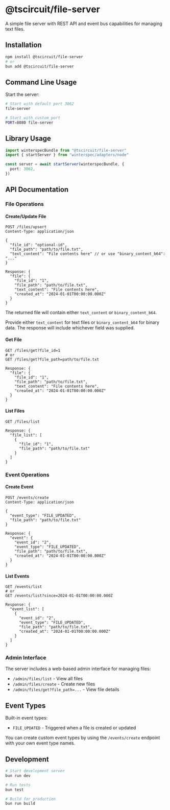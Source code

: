 # @tscircuit/file-server

A simple file server with REST API and event bus capabilities for managing text files.

## Installation

```bash
npm install @tscircuit/file-server
# or
bun add @tscircuit/file-server
```

## Command Line Usage

Start the server:

```bash
# Start with default port 3062
file-server

# Start with custom port
PORT=8080 file-server
```

## Library Usage

```typescript
import winterspecBundle from "@tscircuit/file-server"
import { startServer } from "winterspec/adapters/node"

const server = await startServer(winterspecBundle, {
  port: 3062,
})
```

## API Documentation

### File Operations

#### Create/Update File

```http
POST /files/upsert
Content-Type: application/json

{
  "file_id": "optional-id",
  "file_path": "path/to/file.txt",
  "text_content": "File contents here" // or use "binary_content_b64": "..."
}

Response: {
  "file": {
    "file_id": "1",
    "file_path": "path/to/file.txt",
    "text_content": "File contents here",
    "created_at": "2024-01-01T00:00:00.000Z"
  }
}
```

The returned file will contain either `text_content` or `binary_content_b64`.

Provide either `text_content` for text files or `binary_content_b64` for
binary data. The response will include whichever field was supplied.

#### Get File

```http
GET /files/get?file_id=1
# or
GET /files/get?file_path=path/to/file.txt

Response: {
  "file": {
    "file_id": "1",
    "file_path": "path/to/file.txt",
    "text_content": "File contents here",
    "created_at": "2024-01-01T00:00:00.000Z"
  }
}
```

#### List Files

```http
GET /files/list

Response: {
  "file_list": [
    {
      "file_id": "1",
      "file_path": "path/to/file.txt"
    }
  ]
}
```

### Event Operations

#### Create Event

```http
POST /events/create
Content-Type: application/json

{
  "event_type": "FILE_UPDATED",
  "file_path": "path/to/file.txt"
}

Response: {
  "event": {
    "event_id": "2",
    "event_type": "FILE_UPDATED",
    "file_path": "path/to/file.txt",
    "created_at": "2024-01-01T00:00:00.000Z"
  }
}
```

#### List Events

```http
GET /events/list
# or
GET /events/list?since=2024-01-01T00:00:00.000Z

Response: {
  "event_list": [
    {
      "event_id": "2",
      "event_type": "FILE_UPDATED",
      "file_path": "path/to/file.txt",
      "created_at": "2024-01-01T00:00:00.000Z"
    }
  ]
}
```

### Admin Interface

The server includes a web-based admin interface for managing files:

- `/admin/files/list` - View all files
- `/admin/files/create` - Create new files
- `/admin/files/get?file_path=...` - View file details

## Event Types

Built-in event types:

- `FILE_UPDATED` - Triggered when a file is created or updated

You can create custom event types by using the `/events/create` endpoint with your own event type names.

## Development

```bash
# Start development server
bun run dev

# Run tests
bun test

# Build for production
bun run build
```
